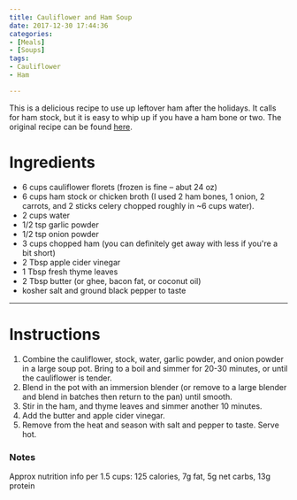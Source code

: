 ```yaml
---
title: Cauliflower and Ham Soup
date: 2017-12-30 17:44:36
categories:
- [Meals]
- [Soups]
tags:
- Cauliflower
- Ham

---
```


This is a delicious recipe to use up leftover ham after the holidays. It calls for ham stock, but it is easy to whip up if you have a ham bone or two. The original recipe can be found [here](https://www.ibreatheimhungry.com/cauliflower-leftover-ham-soup-low-carb/).

<!--more-->

# Ingredients
- 6 cups cauliflower florets (frozen is fine – abut 24 oz)
- 6 cups ham stock or chicken broth (I used 2 ham bones, 1 onion, 2 carrots, and 2 sticks celery chopped roughly in ~6 cups water).
- 2 cups water
- 1/2 tsp garlic powder
- 1/2 tsp onion powder
- 3 cups chopped ham (you can definitely get away with less if you're a bit short)
- 2 Tbsp apple cider vinegar
- 1 Tbsp fresh thyme leaves
- 2 Tbsp butter (or ghee, bacon fat, or coconut oil)
- kosher salt and ground black pepper to taste


---


# Instructions
1. Combine the cauliflower, stock, water, garlic powder, and onion powder in a large soup pot. Bring to a boil and simmer for 20-30 minutes, or until the cauliflower is tender. 
2. Blend in the pot with an immersion blender (or remove to a large blender and blend in batches then return to the pan) until smooth. 
3. Stir in the ham, and thyme leaves and simmer another 10 minutes. 
4. Add the butter and apple cider vinegar. 
5. Remove from the heat and season with salt and pepper to taste. Serve hot.

### Notes
Approx nutrition info per 1.5 cups: 125 calories, 7g fat, 5g net carbs, 13g protein